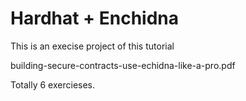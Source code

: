 # Hardhat + Enchidna
This is an execise project of this tutorial 

building-secure-contracts-use-echidna-like-a-pro.pdf

Totally 6 exercieses.